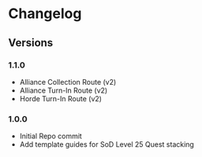 # Changelog

## Versions

### 1.1.0
- Alliance Collection Route (v2)
- Alliance Turn-In Route (v2)
- Horde Turn-In Route (v2) 

### 1.0.0
- Initial Repo commit
- Add template guides for SoD Level 25 Quest stacking